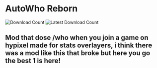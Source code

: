 # AutoWho Reborn
![Download Count](https://img.shields.io/github/downloads/Maximusbarcz/AutoWho/total?color=08ff52&style=for-the-badge)
![Latest Download Count](https://img.shields.io/github/downloads-pre/Maximusbarcz/AutoWho/latest/total?color=08ff52&style=for-the-badge)

## Mod that dose /who when you join a game on hypixel made for stats overlayers, i think there was a mod like this that broke but here you go the best 1 is here!
